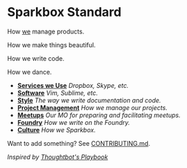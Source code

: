 # Sparkbox Standard


How [we][sparkbox] manage products.

How we make things beautiful.

How we write code.

How we dance.

* **[Services we Use](/services)** _Dropbox, Skype, etc._
* **[Software](/software)** _Vim, Sublime, etc._
* **[Style](/style/README.md)** _The way we write documentation and code._
* **[Project Management](/project_management)** _How we manage our projects._
* **[Meetups](/meetups)** _Our MO for preparing and facilitating meetups._
* **[Foundry](/foundry)** _How we write on the Foundry._
* **[Culture](/culture)** _How we Sparkbox._

Want to add something? See [CONTRIBUTING.md](/CONTRIBUTING.md).

_Inspired by [Thoughtbot's Playbook][inspiration]_

[inspiration]: https://playbook.thoughtbot.com
[sparkbox]: http://seesparkbox.com
